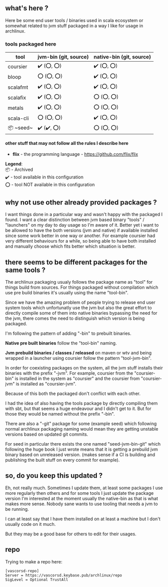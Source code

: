 ## what's here ?

Here be some end user tools / binaries used in scala ecosystem or somewhat related to 
jvm stuff packaged in a way I like for usage in archlinux.


### tools packaged here

| tool      | jvm-bin (git, source) | native-bin (git, source) |
|-----------|-----------------------|--------------------------|
| coursier  | ✔️ (⭕, ⭕)            | ✔️ (⭕, ⭕)               |
| bloop     | ⭕ (⭕, ⭕)            | ✔️ (⭕, ⭕)               |
| scalafmt  | ✔️ (⭕, ⭕)            | ✔️ (⭕, ⭕)               |
| scalafix  | ✔️ (⭕, ⭕)            | ⭕ (⭕, ⭕)               |
| metals    | ✔️ (⭕, ⭕)            | ⭕ (⭕, ⭕)               |
| scala-cli | ⭕ (⭕, ⭕)            | ✔️ (⭕, ⭕)               |
| 📦 ~seed~ | ✔️ (✔️, ⭕)            | ⭕ (⭕, ⭕)               |

#### other stuff that may not follow all the rules I describe here

 * **flix** - the programming language - https://github.com/flix/flix

**Legend**:  
📦 - Archived  
✔️ - tool available in this configuration  
⭕ - tool NOT available in this configuration  


## why not use other already provided packages ?

I want things done in a particular way and wasn't happy with the packaged I found.
I want a clear distinction between jvm based binary "tools" / "launchers"
on my day to day usage so I'm aware of it.
Better yet i want to be allowed to have the both versions (jvm and native)
if available installed since some work better in one way or another.
For example coursier had very different behaviours for a while, so
being able to have both installed and manually choose which fits better
which situation is better.


## there seems to be different packages for the same tools ?

The archlinux packaging usualy follows the package name as "tool"
for things build from sources. For things packaged without compilation
which use pre build binaries it's usually using the name "tool-bin".

Since we have the amazing problem of people trying to release end user
system tools which unfortunatly use the jvm but also the great effort
to directly compile some of them into native binaries bypassing the need
for the jvm, there comes the need to distinguish which version is being
packaged.

I'm following the pattern of adding "-bin" to prebuilt binaries.

**Native pre built binaries** follow the "tool-bin" naming.

**Jvm prebuild binaries / classes / released** on maven or wtv and being
wrapped in a launcher using coursier follow the pattern "tool-jvm-bin".

In order for coexisting packages on the system, all the jvm stuff
installs their binaries with the prefix "-jvm". For example, coursier
from the "coursier-bin" is installed in the system as "coursier" and 
the coursier from "coursier-jvm" is installed as "coursier-jvm".

Because of this both the packaged don't conflict with each other.

I had the idea of also having the tools package by directly compiling
them with sbt, but that seems a huge endeavour and I didn't get to it.
But for those they would be named without the prefix "-bin".

There are also a "-git" package for some (example seed) which following
normal archlinux packaging naming would mean they are getting unstable
versions based on updated git commits.

For seed in particular there exists the one named "seed-jvm-bin-git"
which following the huge book I just wrote means that it is getting a
prebuild jvm binary based on unreleased version. (makes sense if a CI
is building and publishing the built stuff on every commit for example).


## so, do you keep this updated ?

Eh, not really much. Sometimes I update them, at least some packages I
use more regularly then others and for some tools I just update the package
version I'm interested at the moment usually the native-bin as that is what
makes more sense. Nobody sane wants to use tooling that needs a jvm to
be running.

I can at least say that I have them installed on at least a machine but I
don't usually code on it much.

But they may be a good base for others to edit for their usages.

## repo

Trying to make a repo here:

````
[vascorsd-repo]
Server = https://vascorsd.keybase.pub/archlinux/repo
SigLevel = Optional TrustAll
````
